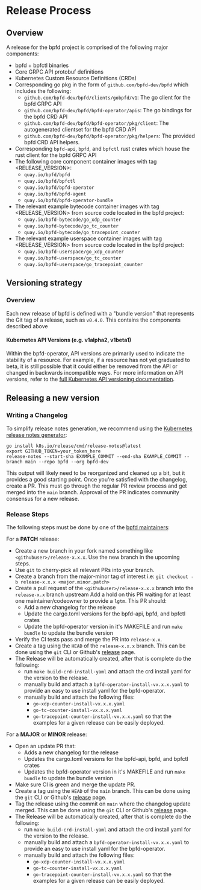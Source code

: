 # Release Process

## Overview

A release for the bpfd project is comprised of the following major components:

- bpfd + bpfctl binaries
- Core GRPC API protobuf definitions
- Kubernetes Custom Resource Definitions (CRDs)
- Corresponding go pkg in the form of `github.com/bpfd-dev/bpfd` which includes the following:
  - `github.com/bpfd-dev/bpfd/clients/gobpfd/v1`: The go client for the bpfd GRPC API
  - `github.com/bpfd-dev/bpfd/bpfd-operator/apis`: The go bindings for the
    bpfd CRD API
  - `github.com/bpfd-dev/bpfd/bpfd-operator/pkg/client`: The autogenerated
    clientset for the bpfd CRD API
  - `github.com/bpfd-dev/bpfd/bpfd-operator/pkg/helpers`: The provided bpfd CRD
    API helpers.
- Corresponding `bpfd-api`, `bpfd`, and `bpfctl` rust crates which house the rust client for the bpfd GRPC API
- The following core component container images with tag <RELEASE_VERSION>:
  - `quay.io/bpfd/bpfd`
  - `quay.io/bpfd/bpfctl`
  - `quay.io/bpfd/bpfd-operator`
  - `quay.io/bpfd/bpfd-agent`
  - `quay.io/bpfd/bpfd-operator-bundle`
- The relevant example bytecode container images with tag <RELEASE_VERSION> from source
  code located in the bpfd project:
  - `quay.io/bpfd-bytecode/go_xdp_counter`
  - `quay.io/bpfd-bytecode/go_tc_counter`
  - `quay.io/bpfd-bytecode/go_tracepoint_counter`
- The relevant example userspace container images with tag <RELEASE_VERSION> from source
  code located in the bpfd project:
  - `quay.io/bpfd-userspace/go_xdp_counter`
  - `quay.io/bpfd-userspace/go_tc_counter`
  - `quay.io/bpfd-userspace/go_tracepoint_counter`

## Versioning strategy

### Overview
Each new release of bpfd is defined with a "bundle version" that
represents the Git tag of a release, such as `v0.4.0`. This contains the
components described above

#### Kubernetes API Versions (e.g. v1alpha2, v1beta1)
Within the bpfd-operator, API versions are primarily used to indicate the stability of
a resource. For example, if a resource has not yet graduated to beta, it is
still possible that it could either be removed from the API or changed in
backwards incompatible ways. For more information on API versions, refer to the
[full Kubernetes API versioning
documentation](https://kubernetes.io/docs/reference/using-api/#api-versioning).

## Releasing a new version

### Writing a Changelog

To simplify release notes generation, we recommend using the [Kubernetes release
notes generator](https://github.com/kubernetes/release/blob/master/cmd/release-notes):

```
go install k8s.io/release/cmd/release-notes@latest
export GITHUB_TOKEN=your_token_here
release-notes --start-sha EXAMPLE_COMMIT --end-sha EXAMPLE_COMMIT --branch main --repo bpfd --org bpfd-dev
```

This output will likely need to be reorganized and cleaned up a bit, but it
provides a good starting point. Once you're satisfied with the changelog, create
a PR. This must go through the regular PR review process and get merged into the
`main` branch. Approval of the PR indicates community consensus for a new
release.

### Release Steps

The following steps must be done by one of the [bpfd maintainers][bpfd-team]:

For a **PATCH** release:

- Create a new branch in your fork named something like `<githubuser>/release-x.x.x`. Use the new branch
  in the upcoming steps.
- Use `git` to cherry-pick all relevant PRs into your branch.
- Create a branch from the major-minor tag of interest i.e:
  `git checkout -b release-x.x.x <major.minor.patch>`
- Create a pull request of the `<githubuser>/release-x.x.x` branch into the `release-x.x` branch upstream
  Add a hold on this PR waiting for at least one maintainer/codeowner to provide a `lgtm`. This PR should:
  - Add a new changelog for the release
  - Update the cargo.toml versions for the bpfd-api, bpfd, and bpfctl crates
  - Update the bpfd-operator version in it's MAKEFILE and run `make bundle` to update the bundle version
- Verify the CI tests pass and merge the PR into `release-x.x`.
- Create a tag using the `HEAD` of the `release-x.x.x` branch. This can be done using the `git` CLI or
  Github's [release][release] page.
- The Release will be automatically created, after that is complete do the following:
  - run `make build-crd-install-yaml` and attach the crd install yaml for the version to the release.
  - manually build and attach a `bpfd-operator-install-vx.x.x.yaml` to provide an easy to use install
    yaml for the bpfd-operator.
  - manually build and attach the following files:
    - `go-xdp-counter-install-vx.x.x.yaml`
    - `go-tc-counter-install-vx.x.x.yaml`
    - `go-tracepoint-counter-install-vx.x.x.yaml`
    so that the examples for a given release can be easily deployed.

For a **MAJOR** or **MINOR** release:

- Open an update PR that:
  - Adds a new changelog for the release
  - Updates the cargo.toml versions for the bpfd-api, bpfd, and bpfctl crates
  - Updates the bpfd-operator version in it's MAKEFILE and run `make bundle` to update the bundle version
- Make sure CI is green and merge the update PR.
- Create a tag using the `HEAD` of the `main` branch. This can be done using the `git` CLI or
  Github's [release][release] page.
- Tag the release using the commit on `main` where the changelog update merged.
  This can  be done using the `git` CLI or Github's [release][release]
  page.
- The Release will be automatically created, after that is complete do the following:
  - run `make build-crd-install-yaml` and attach the crd install yaml for the version to the release.
  - manually build and attach a `bpfd-operator-install-vx.x.x.yaml` to provide an easy to use install
    yaml for the bpfd-operator.
  - manually build and attach the following files:
    - `go-xdp-counter-install-vx.x.x.yaml`
    - `go-tc-counter-install-vx.x.x.yaml`
    - `go-tracepoint-counter-install-vx.x.x.yaml`
    so that the examples for a given release can be easily deployed.

[release]: https://github.com/bpfd-dev/bpfd/releases
[bpfd-team]: https://github.com/bpfd-dev/bpfd/blob/main/CODEOWNERS
